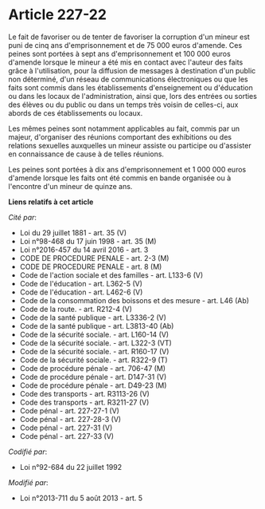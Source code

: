 # Article 227-22

Le fait de favoriser ou de tenter de favoriser la corruption d'un mineur est puni de cinq ans d'emprisonnement et de 75 000
euros d'amende. Ces peines sont portées à sept ans d'emprisonnement et 100 000 euros d'amende lorsque le mineur a été mis en
contact avec l'auteur des faits grâce à l'utilisation, pour la diffusion de messages à destination d'un public non déterminé,
d'un réseau de communications électroniques ou que les faits sont commis dans les établissements d'enseignement ou
d'éducation ou dans les locaux de l'administration, ainsi que, lors des entrées ou sorties des élèves ou du public ou dans un
temps très voisin de celles-ci, aux abords de ces établissements ou locaux.

Les mêmes peines sont notamment applicables au fait, commis par un majeur, d'organiser des réunions comportant des
exhibitions ou des relations sexuelles auxquelles un mineur assiste ou participe ou d'assister en connaissance de cause à de
telles réunions.

Les peines sont portées à dix ans d'emprisonnement et 1 000 000 euros d'amende lorsque les faits ont été commis en bande
organisée ou à l'encontre d'un mineur de quinze ans.

**Liens relatifs à cet article**

_Cité par_:

  - Loi du 29 juillet 1881 - art. 35 (V)
  - Loi n°98-468 du 17 juin 1998 - art. 35 (M)
  - Loi n°2016-457 du 14 avril 2016 - art. 3
  - CODE DE PROCEDURE PENALE - art. 2-3 (M)
  - CODE DE PROCEDURE PENALE - art. 8 (M)
  - Code de l'action sociale et des familles - art. L133-6 (V)
  - Code de l'éducation - art. L362-5 (V)
  - Code de l'éducation - art. L462-6 (V)
  - Code de la consommation des boissons et des mesure - art. L46 (Ab)
  - Code de la route. - art. R212-4 (V)
  - Code de la santé publique - art. L3336-2 (V)
  - Code de la santé publique - art. L3813-40 (Ab)
  - Code de la sécurité sociale. - art. L160-14 (V)
  - Code de la sécurité sociale. - art. L322-3 (VT)
  - Code de la sécurité sociale. - art. R160-17 (V)
  - Code de la sécurité sociale. - art. R322-9 (T)
  - Code de procédure pénale - art. 706-47 (M)
  - Code de procédure pénale - art. D147-31 (V)
  - Code de procédure pénale - art. D49-23 (M)
  - Code des transports - art. R3113-26 (V)
  - Code des transports - art. R3211-27 (V)
  - Code pénal - art. 227-27-1 (V)
  - Code pénal - art. 227-28-3 (V)
  - Code pénal - art. 227-31 (V)
  - Code pénal - art. 227-33 (V)

_Codifié par_:

  - Loi n°92-684 du 22 juillet 1992

_Modifié par_:

  - Loi n°2013-711 du 5 août 2013 - art. 5
